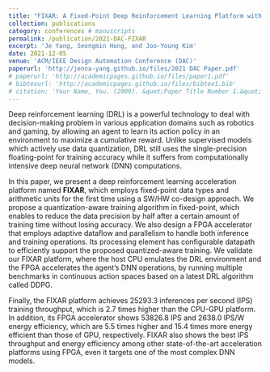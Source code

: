 ```yaml
---
title: "FIXAR: A Fixed-Point Deep Reinforcement Learning Platform with Quantization-Aware Training and Adaptive Parallelism"
collection: publications
category: conferences # manuscripts
permalink: /publication/2021-DAC-FIXAR
excerpt: 'Je Yang, Seongmin Hong, and Joo-Young Kim'
date: 2021-12-05
venue: 'ACM/IEEE Design Automation Conference (DAC)'
paperurl: 'http://jenna-yang.github.io/files/2021 DAC Paper.pdf'
# paperurl: 'http://academicpages.github.io/files/paper1.pdf'
# bibtexurl: 'http://academicpages.github.io/files/bibtex1.bib'
# citation: 'Your Name, You. (2009). &quot;Paper Title Number 1.&quot; <i>Journal 1</i>. 1(1).'
---
```

Deep reinforcement learning (DRL) is a powerful technology to deal with decision-making problem in various application domains such as robotics and gaming, by allowing an agent to learn its action policy in an environment to maximize a cumulative reward. Unlike supervised models which actively use data quantization, DRL still uses the single-precision floating-point for training accuracy while it suffers from computationally intensive deep neural network (DNN) computations. 

In this paper, we present a deep reinforcement learning acceleration platform named **FIXAR**, which employs fixed-point data types and arithmetic units for the first time using a SW/HW co-design approach. We propose a quantization-aware training algorithm in fixed-point, which enables to reduce the data precision by half after a certain amount of training time without losing accuracy. We also design a FPGA accelerator that employs adaptive dataflow and parallelism to handle both inference and training operations. Its processing element has configurable datapath to efficiently support the proposed quantized-aware training. We validate our FIXAR platform, where the host CPU emulates the DRL environment and the FPGA accelerates the agent’s DNN operations, by running multiple benchmarks in continuous action spaces based on a latest DRL algorithm called DDPG. 

Finally, the FIXAR platform achieves 25293.3 inferences per second (IPS) training throughput, which is 2.7 times higher than the CPU-GPU platform. In addition, its FPGA accelerator shows 53826.8 IPS and 2638.0 IPS/W energy efficiency, which are 5.5 times higher and 15.4 times more energy efficient than those of GPU, respectively. FIXAR also shows the best IPS throughput and energy efficiency among other state-of-the-art acceleration platforms using FPGA, even it targets one of the most complex DNN models.